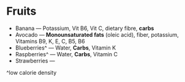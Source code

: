 # Fruits

* Banana — Potassium, Vit B6, Vit C, dietary fibre, **carbs**
* Avocado — **Monounsaturated fats** (oleic acid), fiber, potassium, Vitamins B9, K, E, C, B5, B6
* Blueberries^ — Water, **Carbs**, Vitamin K
* Raspberries^ — Water, **Carbs**, Vitamin C
* Strawberries — 

^low calorie density
